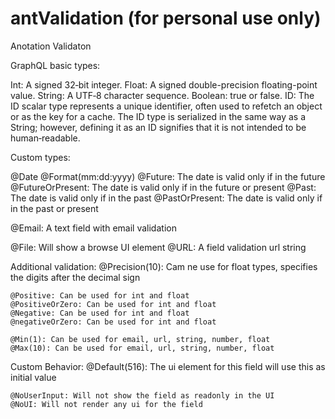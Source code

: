 # antValidation (for personal use only)
Anotation Validaton

GraphQL basic types:

Int: A signed 32‐bit integer.
Float: A signed double-precision floating-point value.
String: A UTF‐8 character sequence.
Boolean: true or false.
ID: The ID scalar type represents a unique identifier, often used to refetch an object or as the key for a cache.
    The ID type is serialized in the same way as a String; however, defining it as an ID signifies that it is not
    intended to be human‐readable.

Custom types:

@Date
    @Format(mm:dd:yyyy)
    @Future: The date is valid only if in the future
    @FutureOrPresent: The date is valid only if in the future or present
    @Past: The date is valid only if in the past
    @PastOrPresent: The date is valid only if in the past or present

@Email: A text field with email validation

@File: Will show a browse UI element
@URL: A field validation url string

Additional validation:
    @Precision(10): Cam ne use for float types, specifies the digits after the decimal sign

    @Positive: Can be used for int and float
    @PositiveOrZero: Can be used for int and float
    @Negative: Can be used for int and float
    @negativeOrZero: Can be used for int and float

    @Min(1): Can be used for email, url, string, number, float
    @Max(10): Can be used for email, url, string, number, float

Custom Behavior:
    @Default(516): The ui element for this field will use this as initial value

    @NoUserInput: Will not show the field as readonly in the UI
    @NoUI: Will not render any ui for the field
